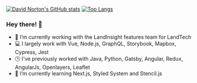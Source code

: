 [![David Norton's GitHub stats](https://github-readme-stats.vercel.app/api?username=piemasters&count_private=true&show_icons=true&hide=prs&theme=vue-dark)](https://github.com/anuraghazra/github-readme-stats) [![Top Langs](https://github-readme-stats.vercel.app/api/top-langs/?username=piemasters&exclude_repo=University,Spring-Boot-Training&langs_count=8&layout=compact&theme=vue-dark)](https://github.com/anuraghazra/github-readme-stats)

### Hey there! 👋

- 🔭 I’m currently working with the LandInsight features team for LandTech
- 💻 I largely work with Vue, Node.js, GraphQL, Storybook, Mapbox, Cypress, Jest
- 🕒 I've previously worked with Java, Python, Gatsby, Angular, Redux, AngularJs, Openlayers, Leaflet
- 🌱 I’m currently learning Next.js, Styled System and Stencil.js




